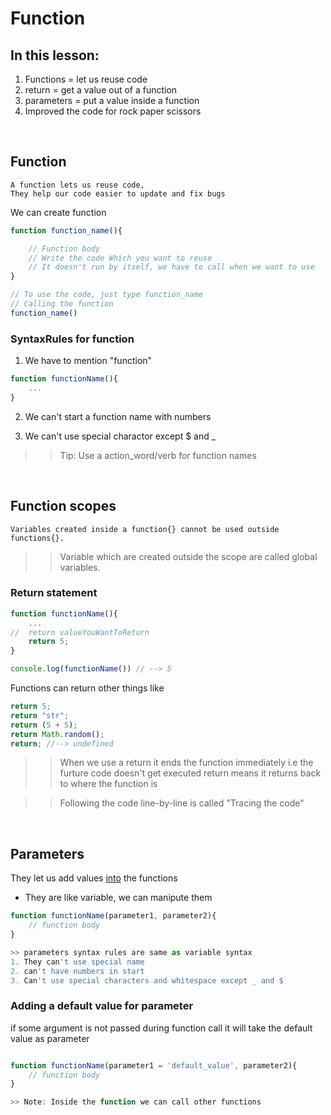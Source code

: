 # Function

## In this lesson:

1. Functions = let us reuse code
2. return = get a value out of a function
3. parameters = put a value inside a function
4. Improved the code for rock paper scissors

&nbsp;

## Function
    A function lets us reuse code, 
    They help our code easier to update and fix bugs

We can create function
```js
function function_name(){

    // Function body
    // Write the code Which you want to reuse
    // It doesn't run by itself, we have to call when we want to use
}

// To use the code, just type function_name
// Calling the function
function_name()
```

### SyntaxRules for function

1. We have to mention "function"
```js
function functionName(){
    ...
}
```

2. We can't start a function name with numbers

3. We can't use special charactor except $ and _

>> Tip: Use a action_word/verb for function names

&nbsp;
## Function scopes
    Variables created inside a function{} cannot be used outside functions{}.

>> Variable which are created outside the scope are called global variables.

### Return statement

```js 
function functionName(){
    ...
//  return valueYouWantToReturn
    return 5;
}

console.log(functionName()) // --> 5
```
Functions can return other things like
```js
return 5;
return "str";
return (5 + 5);
return Math.random();
return; //--> undefined
```

>> When we use a return it ends the function immediately i.e the furture code doesn't get executed
>> return means it returns back to where the function is

>> Following the code line-by-line is called "Tracing the code"

&nbsp;
## Parameters

They let us add values <u>into</u> the functions
* They are like variable, we can manipute them

```js
function functionName(parameter1, parameter2){
    // function body
}

>> parameters syntax rules are same as variable syntax
1. They can't use special name
2. can't have numbers in start
3. Can't use special characters and whitespace except _ and $ 

```

### Adding a default value for parameter
if some argument is not passed during function call it will take the default value as parameter

```js

function functionName(parameter1 = 'default_value', parameter2){
    // function body
}

>> Note: Inside the function we can call other functions